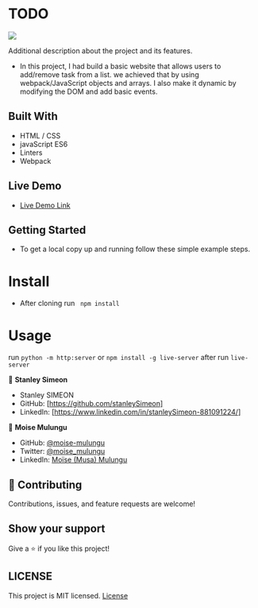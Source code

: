 # TODO

![](https://img.shields.io/badge/Microverse-blueviolet)

Additional description about the project and its features.

- In this project, I had build a basic website that allows users to add/remove task from a list. we achieved that by using webpack/JavaScript objects and arrays. I also make it dynamic by modifying the DOM and add basic events.
## Built With

- HTML / CSS
- javaScript ES6
- Linters
- Webpack

## Live Demo

- [Live Demo Link](https://stanleySimeon.github.io/TODO/dist)


## Getting Started

- To get a local copy up and running follow these simple example steps.

# Install

- After cloning run ` npm install`

# Usage

run `python -m http:server` or `npm install -g live-server` after run `live-server`


👤 **Stanley Simeon**
- Stanley SIMEON
- GitHub: [https://github.com/stanleySimeon]
- LinkedIn: [https://www.linkedin.com/in/stanleySimeon-881091224/]

👤 **Moise Mulungu**
- GitHub: [@moise-mulungu](https://github.com/moise-mulungu)
- Twitter: [@moise_mulungu](https://twitter.com/moise_mulungu)
- LinkedIn: [Moïse (Musa) Mulungu](https://www.linkedin.com/in/moisemulungu/)


## 🤝 Contributing

Contributions, issues, and feature requests are welcome!

## Show your support

Give a ⭐️ if you like this project!
## LICENSE

This project is MIT licensed.
[License](https://github.com/mstanley-me/toDoList/blob/main/LICENSE)
